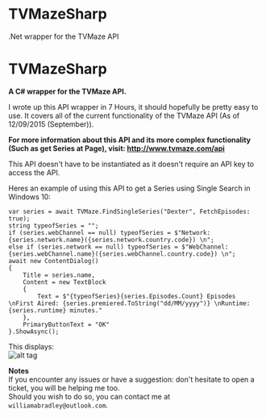 # TVMazeSharp
.Net wrapper for the TVMaze API

TVMazeSharp
=========

**A C# wrapper for the TVMaze API.**

I wrote up this API wrapper in 7 Hours, it should hopefully be pretty easy to use. It covers all of the current functionality of the TVMaze API (As of 12/09/2015 (September)).

**For more information about this API and its more complex functionality (Such as get Series at Page), visit: http://www.tvmaze.com/api**

This API doesn't have to be instantiated as it doesn't require an API key to access the API.

Heres an example of using this API to get a Series using Single Search in Windows 10:

    var series = await TVMaze.FindSingleSeries("Dexter", FetchEpisodes: true);
    string typeofSeries = "";
    if (series.webChannel == null) typeofSeries = $"Network: {series.network.name}({series.network.country.code}) \n";
    else if (series.network == null) typeofSeries = $"WebChannel: {series.webChannel.name}({series.webChannel.country.code}) \n";
    await new ContentDialog()
    {
        Title = series.name,
        Content = new TextBlock
        {
            Text = $"{typeofSeries}{series.Episodes.Count} Episodes \nFirst Aired: {series.premiered.ToString("dd/MM/yyyy")} \nRuntime: {series.runtime} minutes."
        },
        PrimaryButtonText = "OK"
    }.ShowAsync();

This displays:  
![alt tag](http://puu.sh/k8h6M/c14b06ca62.PNG)

**Notes**  
If you encounter any issues or have a suggestion: don't hesitate to open a ticket, you will be helping me too.  
Should you wish to do so, you can contact me at `williamabradley@outlook.com`.
